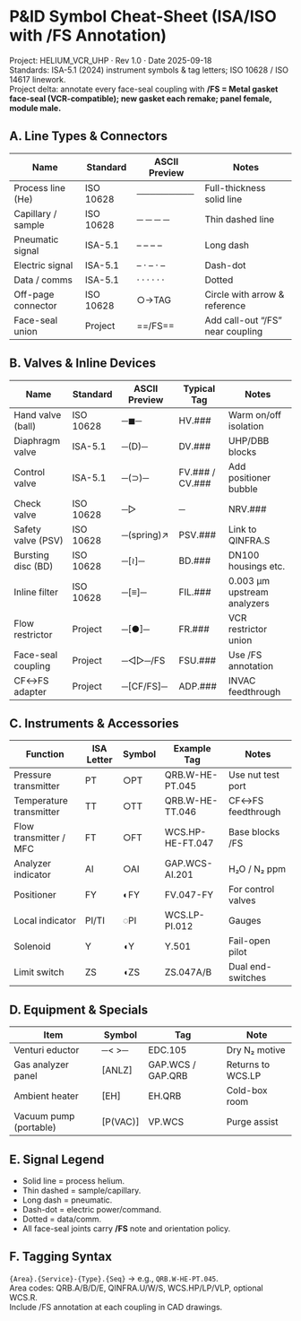 
# P&ID Symbol Cheat-Sheet (ISA/ISO with /FS Annotation)

Project: HELIUM_VCR_UHP · Rev 1.0 · Date 2025-09-18  
Standards: ISA-5.1 (2024) instrument symbols & tag letters; ISO 10628 / ISO 14617 linework.  
Project delta: annotate every face-seal coupling with **/FS = Metal gasket face-seal (VCR-compatible); new gasket each remake; panel female, module male.**

## A. Line Types & Connectors
| Name | Standard | ASCII Preview | Notes |
|---|---|---|---|
| Process line (He) | ISO 10628 | ───────── | Full-thickness solid line |
| Capillary / sample | ISO 10628 | ─ ─ ─ ─ | Thin dashed line |
| Pneumatic signal | ISA-5.1 | – – – – | Long dash |
| Electric signal | ISA-5.1 | – · – · – | Dash-dot |
| Data / comms | ISA-5.1 | · · · · · · | Dotted |
| Off-page connector | ISO 10628 | ○→TAG | Circle with arrow & reference |
| Face-seal union | Project | ==/FS== | Add call-out “/FS” near coupling |

## B. Valves & Inline Devices
| Name | Standard | ASCII Preview | Typical Tag | Notes |
|---|---|---|---|---|
| Hand valve (ball) | ISO 10628 | ─◼︎─ | HV.### | Warm on/off isolation |
| Diaphragm valve | ISA-5.1 | ─(D)─ | DV.### | UHP/DBB blocks |
| Control valve | ISA-5.1 | ─(⊃)─ | FV.### / CV.### | Add positioner bubble |
| Check valve | ISO 10628 | ─▷|─ | NRV.### | Relief return/non-return |
| Safety valve (PSV) | ISO 10628 | ─(spring)↗ | PSV.### | Link to QINFRA.S |
| Bursting disc (BD) | ISO 10628 | ─[≀]─ | BD.### | DN100 housings etc. |
| Inline filter | ISO 10628 | ─[≡]─ | FIL.### | 0.003 μm upstream analyzers |
| Flow restrictor | Project | ─[●]─ | FR.### | VCR restrictor union |
| Face-seal coupling | Project | ─◁▷─/FS | FSU.### | Use /FS annotation |
| CF↔FS adapter | Project | ─[CF/FS]─ | ADP.### | INVAC feedthrough |

## C. Instruments & Accessories
| Function | ISA Letter | Symbol | Example Tag | Notes |
|---|---|---|---|---|
| Pressure transmitter | PT | ○PT | QRB.W-HE-PT.045 | Use nut test port |
| Temperature transmitter | TT | ○TT | QRB.W-HE-TT.046 | CF↔FS feedthrough |
| Flow transmitter / MFC | FT | ○FT | WCS.HP-HE-FT.047 | Base blocks /FS |
| Analyzer indicator | AI | ○AI | GAP.WCS-AI.201 | H₂O / N₂ ppm |
| Positioner | FY | ◐FY | FV.047-FY | For control valves |
| Local indicator | PI/TI | ◌PI | WCS.LP-PI.012 | Gauges |
| Solenoid | Y | ◖Y | Y.501 | Fail-open pilot |
| Limit switch | ZS | ◖ZS | ZS.047A/B | Dual end-switches |

## D. Equipment & Specials
| Item | Symbol | Tag | Note |
|---|---|---|---|
| Venturi eductor | ─< >─ | EDC.105 | Dry N₂ motive |
| Gas analyzer panel | [ANLZ] | GAP.WCS / GAP.QRB | Returns to WCS.LP |
| Ambient heater | [EH] | EH.QRB | Cold-box room |
| Vacuum pump (portable) | [P(VAC)] | VP.WCS | Purge assist |

## E. Signal Legend
- Solid line = process helium.  
- Thin dashed = sample/capillary.  
- Long dash = pneumatic.  
- Dash-dot = electric power/command.  
- Dotted = data/comm.  
- All face-seal joints carry **/FS** note and orientation policy.

## F. Tagging Syntax
`{Area}.{Service}-{Type}.{Seq}` → e.g., `QRB.W-HE-PT.045`.  
Area codes: QRB.A/B/D/E, QINFRA.U/W/S, WCS.HP/LP/VLP, optional WCS.R.  
Include /FS annotation at each coupling in CAD drawings.

